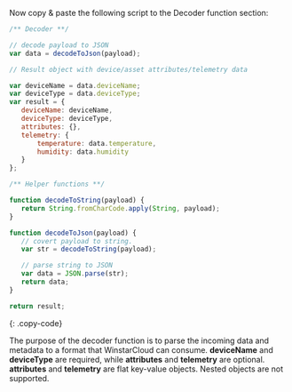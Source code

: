 Now copy & paste the following script to the Decoder function section:

```javascript
/** Decoder **/

// decode payload to JSON
var data = decodeToJson(payload);

// Result object with device/asset attributes/telemetry data

var deviceName = data.deviceName;
var deviceType = data.deviceType;
var result = {
   deviceName: deviceName,
   deviceType: deviceType,
   attributes: {},
   telemetry: {
       temperature: data.temperature,
       humidity: data.humidity
   }
};

/** Helper functions **/

function decodeToString(payload) {
   return String.fromCharCode.apply(String, payload);
}

function decodeToJson(payload) {
   // covert payload to string.
   var str = decodeToString(payload);

   // parse string to JSON
   var data = JSON.parse(str);
   return data;
}

return result;
```
{: .copy-code}

The purpose of the decoder function is to parse the incoming data and metadata to a format that WinstarCloud can consume. 
**deviceName** and **deviceType** are required, while **attributes** and **telemetry** are optional.
**attributes** and **telemetry** are flat key-value objects. Nested objects are not supported.